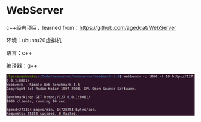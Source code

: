 # WebServer

c++经典项目，learned from：https://github.com/agedcat/WebServer

环境：ubuntu20虚拟机

语言：c++

编译器：g++

![image](https://github.com/ulyssesorz/WebServer/blob/master/result.png)
